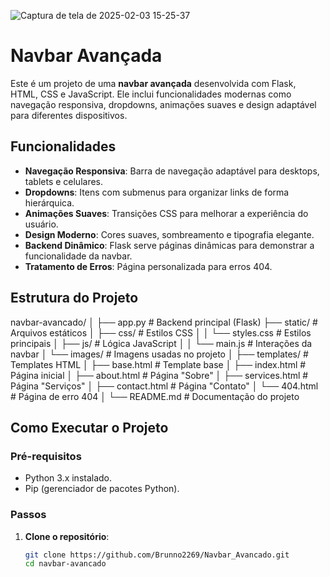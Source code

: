 ![Captura de tela de 2025-02-03 15-25-37](https://github.com/user-attachments/assets/dfd796be-1fba-47f9-a97d-ee7df44cf04b)

# Navbar Avançada

Este é um projeto de uma **navbar avançada** desenvolvida com Flask, HTML, CSS e JavaScript. Ele inclui funcionalidades modernas como navegação responsiva, dropdowns, animações suaves e design adaptável para diferentes dispositivos.

## Funcionalidades

- **Navegação Responsiva**: Barra de navegação adaptável para desktops, tablets e celulares.
- **Dropdowns**: Itens com submenus para organizar links de forma hierárquica.
- **Animações Suaves**: Transições CSS para melhorar a experiência do usuário.
- **Design Moderno**: Cores suaves, sombreamento e tipografia elegante.
- **Backend Dinâmico**: Flask serve páginas dinâmicas para demonstrar a funcionalidade da navbar.
- **Tratamento de Erros**: Página personalizada para erros 404.

## Estrutura do Projeto
navbar-avancado/
│
├── app.py                  # Backend principal (Flask)
├── static/                 # Arquivos estáticos
│   ├── css/                # Estilos CSS
│   │   └── styles.css      # Estilos principais
│   ├── js/                 # Lógica JavaScript
│   │   └── main.js         # Interações da navbar
│   └── images/             # Imagens usadas no projeto
│
├── templates/              # Templates HTML
│   ├── base.html           # Template base
│   ├── index.html          # Página inicial
│   ├── about.html          # Página "Sobre"
│   ├── services.html       # Página "Serviços"
│   ├── contact.html        # Página "Contato"
│   └── 404.html            # Página de erro 404
│
└── README.md               # Documentação do projeto

## Como Executar o Projeto

### Pré-requisitos

- Python 3.x instalado.
- Pip (gerenciador de pacotes Python).

### Passos

1. **Clone o repositório**:
   ```bash
   git clone https://github.com/Brunno2269/Navbar_Avancado.git
   cd navbar-avancado
